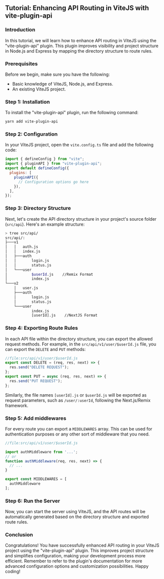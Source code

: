 ## Tutorial: Enhancing API Routing in ViteJS with vite-plugin-api

### Introduction

In this tutorial, we will learn how to enhance API routing in ViteJS using the "vite-plugin-api" plugin. This plugin improves visibility and project structure in Node.js and Express by mapping the directory structure to route rules.

### Prerequisites

Before we begin, make sure you have the following:

- Basic knowledge of ViteJS, Node.js, and Express.
- An existing ViteJS project.

### Step 1: Installation

To install the "vite-plugin-api" plugin, run the following command:

```bash
yarn add vite-plugin-api
```

### Step 2: Configuration

In your ViteJS project, open the `vite.config.ts` file and add the following code:

```js
import { defineConfig } from "vite";
import { pluginAPI } from "vite-plugin-api";
export default defineConfig({
  plugins: [
    pluginAPI({
      // Configuration options go here
    }),
  ],
});
```

### Step 3: Directory Structure

Next, let's create the API directory structure in your project's source folder (`src/api`). Here's an example structure:

```bash
> tree src/api/
src/api/:
├───v1
│   │   auth.js
│   │   index.js
│   ├───auth
│   │       login.js
│   │       status.js
│   └───user
│           $userId.js    //Remix Format
│           index.js
└───v2
    │   user.js
    ├───auth
    │       login.js
    │       status.js
    └───user
            index.js
            [userId].js    //NextJS Format
```

### Step 4: Exporting Route Rules

In each API file within the directory structure, you can export the allowed request methods. For example, in the `src/api/v1/user/$userId.js` file, you can export the `DELETE` and `PUT` methods:

```js
//file:src/api/v1/user/$userId.js
export const DELETE = (req, res, next) => {
  res.send("DELETE REQUEST");
};
export const PUT = async (req, res, next) => {
  res.send("PUT REQUEST");
};
```

Similarly, the file names `[userId].js` or `$userId.js` will be exported as request parameters, such as `/user/:userId`, following the Next.js/Remix framework.

### Step 5: Add middlewares

For every route you can export a `MIDDLEWARES` array. This can be used for authentication purposes or any other sort of middleware that you need.

```js
//file:src/api/v1/user/$userId.js

import authMiddleware from '...';
// or
function authMiddleware(req, res, next) => {
  // ...
}

export const MIDDLEWARES = [
  authMiddleware
];
```

### Step 6: Run the Server

Now, you can start the server using ViteJS, and the API routes will be automatically generated based on the directory structure and exported route rules.

### Conclusion

Congratulations! You have successfully enhanced API routing in your ViteJS project using the "vite-plugin-api" plugin. This improves project structure and simplifies configuration, making your development process more efficient.
Remember to refer to the plugin's documentation for more advanced configuration options and customization possibilities.
Happy coding!
